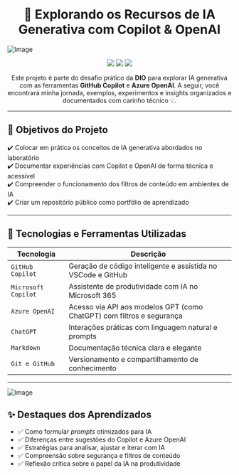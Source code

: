 

<h1 align="center">🤖 Explorando os Recursos de IA Generativa com Copilot & OpenAI</h1>

![Image](https://github.com/user-attachments/assets/316c0c71-e69a-478a-a3da-446e9639683f)

<p align="center">
  <img src="https://img.shields.io/badge/Desafio-DIO-%237159c1" />
  <img src="https://img.shields.io/badge/GitHub-Copilot-blue" />
  <img src="https://img.shields.io/badge/OpenAI-Azure-green" />
</p>

<p align="center">
  Este projeto é parte do desafio prático da <strong>DIO</strong> para explorar IA generativa com as ferramentas <strong>GitHub Copilot</strong> e <strong>Azure OpenAI</strong>. A seguir, você encontrará minha jornada, exemplos, experimentos e insights organizados e documentados com carinho técnico 💡.
</p>

---

## 🚀 Objetivos do Projeto

✔️ Colocar em prática os conceitos de IA generativa abordados no laboratório  
✔️ Documentar experiências com Copilot e OpenAI de forma técnica e acessível  
✔️ Compreender o funcionamento dos filtros de conteúdo em ambientes de IA  
✔️ Criar um repositório público como portfólio de aprendizado  

---


## 🧠 Tecnologias e Ferramentas Utilizadas

| Tecnologia              | Descrição                                                                 |
|-------------------------|---------------------------------------------------------------------------|
| `GitHub Copilot`        | Geração de código inteligente e assistida no VSCode e GitHub              |
| `Microsoft Copilot`     | Assistente de produtividade com IA no Microsoft 365                       |
| `Azure OpenAI`          | Acesso via API aos modelos GPT (como ChatGPT) com filtros e segurança     |
| `ChatGPT`               | Interações práticas com linguagem natural e prompts                      |
| `Markdown`              | Documentação técnica clara e elegante                                     |
| `Git e GitHub`          | Versionamento e compartilhamento de conhecimento   

---
![Image](https://github.com/user-attachments/assets/9970bc92-0b14-40a2-81ed-a3ce602f861c)

## ✨ Destaques dos Aprendizados

- ✅ Como formular *prompts* otimizados para IA  
- ✅ Diferenças entre sugestões do Copilot e Azure OpenAI  
- ✅ Estratégias para analisar, ajustar e iterar com IA  
- ✅ Compreensão sobre segurança e filtros de conteúdo  
- ✅ Reflexão crítica sobre o papel da IA na produtividade




 
